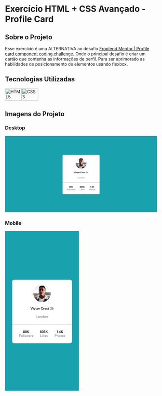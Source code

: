 # Exercício HTML + CSS Avançado - Profile Card

## Sobre o Projeto

Esse exercício é uma ALTERNATIVA ao desafio [Frontend Mentor | Profile card component coding challenge.](https://www.frontendmentor.io/challenges/profile-card-component-cfArpWshJ) Onde o principal desafio é criar um cartão que contenha as informações de perfil. Para ser aprimorado as habilidades de posicionamento de elementos usando flexbox.

## Tecnologias Utilizadas

<img width="55px" height="40px" title="HTML5" src="https://cdn.jsdelivr.net/gh/devicons/devicon/icons/html5/html5-original.svg" /><img width="55px" height="40px" title="CSS3" src="https://cdn.jsdelivr.net/gh/devicons/devicon/icons/css3/css3-original.svg" />
                 
## Imagens do Projeto

### Desktop

![](design/desktop-design.jpg)

### Mobile

![](design/mobile-design.jpg)
